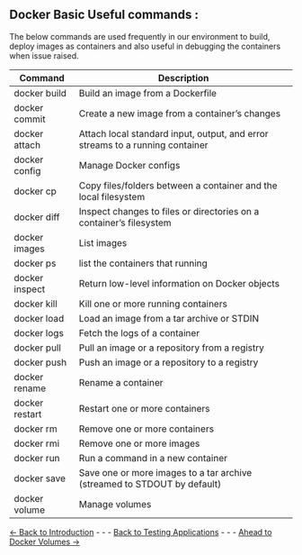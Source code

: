 
## Docker Basic Useful commands : 
The below commands are used frequently in our environment to build, deploy images as containers and also useful in debugging the containers when issue raised. 

| Command   |     Description |
| -----------    | ----------- |
|docker build	 |   Build an image from a Dockerfile | 
|docker commit	  |  Create a new image from a container’s changes | 
|docker attach  |   Attach local standard input, output, and error streams to a running container |
|docker config	  |  Manage Docker configs | 
|docker cp	 |       Copy files/folders between a container and the local filesystem | 
|docker diff	 |     Inspect changes to files or directories on a container’s filesystem | 
|docker images | 	  List images | 
|docker ps    |     list the containers that running | 
|docker inspect | Return low-level information on Docker objects|
|docker kill | Kill one or more running containers| 
|docker load  | Load an image from a tar archive or STDIN| 
|docker logs |    Fetch the logs of a container| 
|docker pull |    Pull an image or a repository from a registry| 
|docker push |   Push an image or a repository to a registry| 
|docker rename |  Rename a container| 
|docker restart | Restart one or more containers| 
|docker rm | Remove one or more containers| 
|docker rmi |  Remove one or more images| 
|docker run |  Run a command in a new container| 
|docker save |  Save one or more images to a tar archive (streamed to STDOUT by default)| 
|docker volume |  Manage volumes| 


[<- Back to Introduction](./DockerIntroduction.md) - - - [Back to Testing Applications](../../../TestingApplications.md) - - - [Ahead to Docker Volumes ->](./DockerVolumes.md)